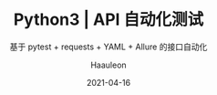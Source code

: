 ---
layout:        post
title:         "Python3 | API 自动化测试"
subtitle:      "基于 pytest + requests + YAML + Allure 的接口自动化"
date:          2021-04-16
author:        "Haauleon"
header-style:  text
catalog:       true
tags:
    - API 测试
    - Python
---
